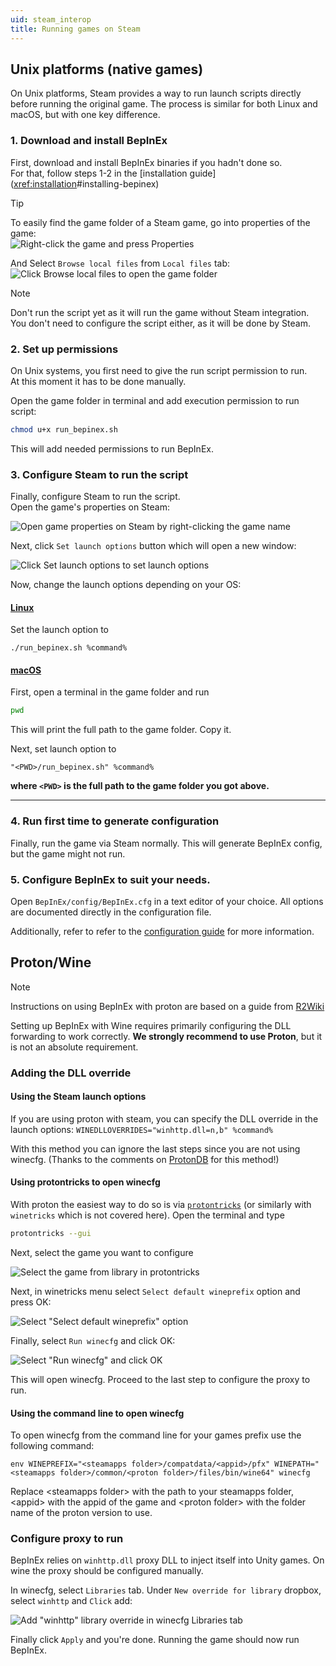 ```yaml
---
uid: steam_interop
title: Running games on Steam
---
```


## Unix platforms (native games)

On Unix platforms, Steam provides a way to run launch scripts directly 
before running the original game. The process is similar for both 
Linux and macOS, but with one key difference.

### 1. Download and install BepInEx

First, download and install BepInEx binaries if you hadn't done so.  
For that, follow steps 1-2 in the [installation guide](<xref:installation>#installing-bepinex)

> [!TIP]
> To easily find the game folder of a Steam game, go into properties of the game:  
> ![Right-click the game and press Properties](images/steam_props.png)  
>  
> And Select `Browse local files` from `Local files` tab:  
> ![Click Browse local files to open the game folder](images/steam_local_files.png)

> [!NOTE]
> Don't run the script yet as it will run the game without Steam integration.
> You don't need to configure the script either, as it will be done by Steam.

### 2. Set up permissions

On Unix systems, you first need to give the run script permission to run.  
At this moment it has to be done manually.

Open the game folder in terminal and add execution permission to run script:

```sh
chmod u+x run_bepinex.sh
```

This will add needed permissions to run BepInEx.

### 3. Configure Steam to run the script

Finally, configure Steam to run the script.  
Open the game's properties on Steam:

![Open game properties on Steam by right-clicking the game name](images/steam_props.png)

Next, click `Set launch options` button which will open a new window:

![Click Set launch options to set launch options](images/steam_launch_opts.png)

Now, change the launch options depending on your OS:

#### [Linux](#tab/tabid-1)
Set the launch option to
```
./run_bepinex.sh %command%
```

#### [macOS](#tab/tabid-2)
First, open a terminal in the game folder and run
```sh
pwd
```
This will print the full path to the game folder. Copy it.

Next, set launch option to
```
"<PWD>/run_bepinex.sh" %command%
```
**where `<PWD>` is the full path to the game folder you got above.**
***

### 4. Run first time to generate configuration

Finally, run the game via Steam normally. 
This will generate BepInEx config, but the game might not run.

### 5. Configure BepInEx to suit your needs.

Open `BepInEx/config/BepInEx.cfg` in a text editor of your choice. 
All options are documented directly in the configuration file.

Additionally, refer to refer to the [configuration guide](<xref:configuration>) for more information.

## Proton/Wine

> [!NOTE]
> Instructions on using BepInEx with proton are based on a guide from 
> [R2Wiki](https://github.com/risk-of-thunder/R2Wiki/wiki/Getting-BepInEx-Console-Working-on-Linux)

Setting up BepInEx with Wine requires primarily configuring the DLL forwarding 
to work correctly. **We strongly recommend to use Proton**, but it is not an 
absolute requirement.

### Adding the DLL override
#### Using the Steam launch options

If you are using proton with steam, you can specify the DLL override in the launch options:
```WINEDLLOVERRIDES="winhttp.dll=n,b" %command%```

With this method you can ignore the last steps since you are not using winecfg. (Thanks to the comments on [ProtonDB](https://www.protondb.com/app/1966720) for this method!)

#### Using protontricks to open winecfg

With proton the easiest way to do so is via 
[`protontricks`](https://github.com/Matoking/protontricks) 
(or similarly with `winetricks` which is not covered here). 
Open the terminal and type

```sh
protontricks --gui
```

Next, select the game you want to configure

![Select the game from library in protontricks](images/protontricks_select.png)

Next, in winetricks menu select `Select default wineprefix` option and press OK:

![Select "Select default wineprefix" option](images/protontricks_wineprefix.png)

Finally, select `Run winecfg` and click OK:

![Select "Run winecfg" and click OK](images/protontricks_winecfg.png)

This will open winecfg. Proceed to the last step to configure the proxy to run.

#### Using the command line to open winecfg

To open winecfg from the command line for your games prefix use the following command:

```env WINEPREFIX="<steamapps folder>/compatdata/<appid>/pfx" WINEPATH="<steamapps folder>/common/<proton folder>/files/bin/wine64" winecfg```

Replace \<steamapps folder\> with the path to your steamapps folder, \<appid\> with the appid of the game and \<proton folder\> with the folder name of the proton version to use.

### Configure proxy to run

BepInEx relies on `winhttp.dll` proxy DLL to inject itself into Unity games. 
On wine the proxy should be configured manually.

In winecfg, select `Libraries` tab. Under `New override for library` dropbox, 
select `winhttp` and `Click` add:

![Add "winhttp" library override in winecfg Libraries tab](images/winecfg_add_lib.png)

Finally click `Apply` and you're done. Running the game should now run BepInEx.
